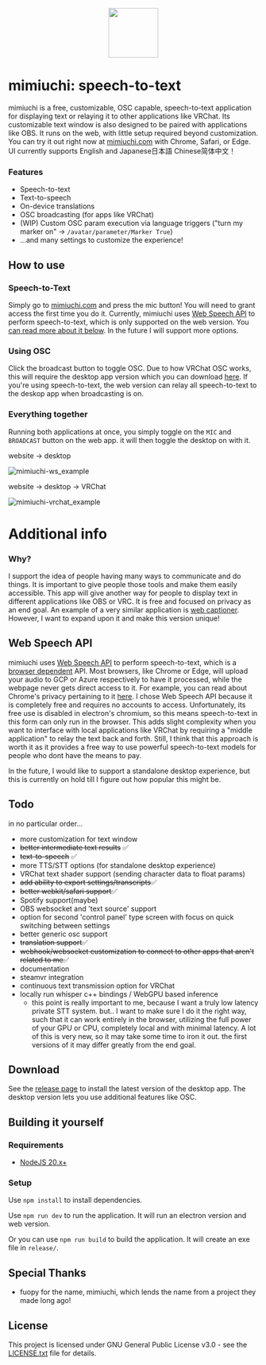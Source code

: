 <p align="center">
  <img src="https://mimiuchi.com/logo-256x256.png" width="100">
</p>

# mimiuchi: speech-to-text

mimiuchi is a free, customizable, OSC capable, speech-to-text application for displaying text or relaying it to other applications like VRChat. Its customizable text window is also designed to be paired with applications like OBS. It runs on the web, with little setup required beyond customization. You can try it out right now at [mimiuchi.com](https://mimiuchi.com/) with Chrome, Safari, or Edge. UI currently supports English and Japanese日本語 Chinese简体中文！

### Features

- Speech-to-text
- Text-to-speech
- On-device translations
- OSC broadcasting (for apps like VRChat)
- (WIP) Custom OSC param execution via language triggers ("turn my marker on" -> `/avatar/parameter/Marker True`)
- ...and many settings to customize the experience!

## How to use

### Speech-to-Text

Simply go to [mimiuchi.com](https://mimiuchi.com/) and press the mic button! You will need to grant access the first time you do it. Currently, mimiuchi uses [Web Speech API](https://developer.mozilla.org/en-US/docs/Web/API/Web_Speech_API) to perform speech-to-text, which is only supported on the web version. You [can read more about it below](#web-speech-api). In the future I will support more options.

### Using OSC

Click the broadcast button to toggle OSC. Due to how VRChat OSC works, this will require the desktop app version which you can download [here](https://github.com/naeruru/mimiuchi/releases/). If you're using speech-to-text, the web version can relay all speech-to-text to the deskop app when broadcasting is on.

### Everything together

Running both applications at once, you simply toggle on the `MIC` and `BROADCAST` button on the web app. it will then toggle the desktop on with it.

website -> desktop

![mimiuchi-ws_example](https://github.com/naeruru/mimiuchi/assets/9059594/4a85352f-7183-448e-931e-0ab07054231e)

website -> desktop -> VRChat

![mimiuchi-vrchat_example](https://github.com/naeruru/mimiuchi/assets/9059594/666900a9-d176-4c39-a5dd-6a320a46cd8c)

# Additional info

### Why?

I support the idea of people having many ways to communicate and do things. It is important to give people those tools and make them easily accessible. This app will give another way for people to display text in different applications like OBS or VRC. It is free and focused on privacy as an end goal. An example of a very similar application is [web captioner](https://webcaptioner.com/). However, I want to expand upon it and make this version unique!

## Web Speech API

mimiuchi uses [Web Speech API](https://developer.mozilla.org/en-US/docs/Web/API/Web_Speech_API) to perform speech-to-text, which is a [browser dependent](https://developer.mozilla.org/en-US/docs/Web/API/Web_Speech_API#browser_compatibility) API. Most browsers, like Chrome or Edge, will upload your audio to GCP or Azure respectively to have it processed, while the webpage never gets direct access to it. For example, you can read about Chrome's privacy pertaining to it [here](https://www.google.com/chrome/privacy/whitepaper.html#speech). I chose Web Speech API because it is completely free and requires no accounts to access. Unfortunately, its free use is disabled in electron's chromium, so this means speech-to-text in this form can only run in the browser. This adds slight complexity when you want to interface with local applications like VRChat by requiring a "middle application" to relay the text back and forth. Still, I think that this approach is worth it as it provides a free way to use powerful speech-to-text models for people who dont have the means to pay.

In the future, I would like to support a standalone desktop experience, but this is currently on hold till I figure out how popular this might be.

## Todo

in no particular order...

- more customization for text window
- ~~better intermediate text results~~ ✅
- ~~text-to-speech~~ ✅
- more TTS/STT options (for standalone desktop experience)
- VRChat text shader support (sending character data to float params)
- ~~add ability to export settings/transcripts~~✅
- ~~better webkit/safari support~~✅
- Spotify support(maybe)
- OBS websocket and 'text source' support
- option for second 'control panel' type screen with focus on quick switching between settings
- better generic osc support
- ~~translation support~~✅
- ~~webhook/websocket customization to connect to other apps that aren't related to me~~✅
- documentation
- steamvr integration
- continuous text transmission option for VRChat
- locally run whisper c++ bindings / WebGPU based inference
  - this point is really important to me, because I want a truly low latency private STT system. but.. I want to make sure I do it the right way, such that it can work entirely in the browser, utilizing the full power of your GPU or CPU, completely local and with minimal latency. A lot of this is very new, so it may take some time to iron it out. the first versions of it may differ greatly from the end goal.

## Download

See the [release page](https://github.com/naeruru/mimiuchi/releases) to install the latest version of the desktop app. The desktop version lets you use additional features like OSC.

## Building it yourself

### Requirements

- [NodeJS 20.x+](https://nodejs.org/en/)

### Setup

Use `npm install` to install dependencies.

Use `npm run dev` to run the application. It will run an electron version and web version.

Or you can use `npm run build` to build the application. It will create an exe file in `release/`.

## Special Thanks

- fuopy for the name, mimiuchi, which lends the name from a project they made long ago!

## License

This project is licensed under GNU General Public License v3.0 - see the [LICENSE.txt](LICENSE.txt) file for details.
